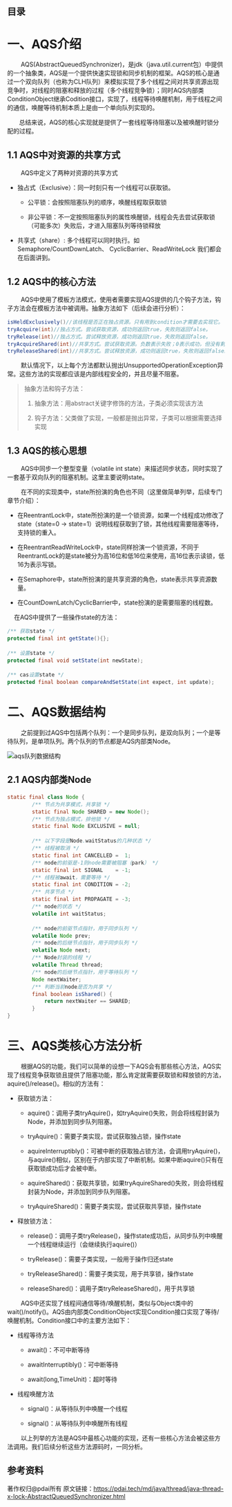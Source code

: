 ## 目录

# 一、AQS介绍

        AQS(AbstractQueuedSynchronizer)，是jdk（java.util.current包）中提供的一个抽象类，AQS是一个提供快速实现锁和同步机制的框架。AQS的核心是通过一个双向队列（也称为CLH队列）来模拟实现了多个线程之间对共享资源出现竞争时，对线程的阻塞和释放的过程（多个线程竞争锁）；同时AQS内部类ConditionObject继承Codition接口，实现了，线程等待唤醒机制，用于线程之间的通信，唤醒等待机制本质上是由一个单向队列实现的。

       总结来说，AQS的核心实现就是提供了一套线程等待阻塞以及被唤醒时锁分配的过程。

## 1.1 AQS中对资源的共享方式

        AQS中定义了两种对资源的共享方式

- 独占式（Exclusive）：同一时刻只有一个线程可以获取锁。
  
  - 公平锁：会按照阻塞队列的顺序，唤醒线程取获取锁
  
  - 非公平锁：不一定按照阻塞队列的属性唤醒锁，线程会先去尝试获取锁（可能多次）失败后，才进入阻塞队列等待锁释放

- 共享式（share）: 多个线程可以同时执行。如Semaphore/CountDownLatch、 CyclicBarrier、ReadWriteLock 我们都会在后面讲到。

## 1.2 AQS中的核心方法

        AQS中使用了模板方法模式，使用者需要实现AQS提供的几个钩子方法，钩子方法会在模板方法中被调用。抽象方法如下（后续会进行分析）：

```java
isHeldExclusively()//该线程是否正在独占资源。只有用到condition才需要去实现它。
tryAcquire(int)//独占方式。尝试获取资源，成功则返回true，失败则返回false。
tryRelease(int)//独占方式。尝试释放资源，成功则返回true，失败则返回false。
tryAcquireShared(int)//共享方式。尝试获取资源。负数表示失败；0表示成功，但没有剩余可用资源；正数表示成功，且有剩余资源。
tryReleaseShared(int)//共享方式。尝试释放资源，成功则返回true，失败则返回false。
```

        默认情况下，以上每个方法都默认抛出UnsupportedOperationException异常。这些方法的实现都应该是内部线程安全的，并且尽量不阻塞。

> 抽象方法和钩子方法：
> 
> 1. 抽象方法：用abstract关键字修饰的方法，子类必须实现该方法
> 
> 2. 钩子方法：父类做了实现，一般都是抛出异常，子类可以根据需要选择实现

## 1.3 AQS的核心思想

        AQS中同步一个整型变量（volatile int state）来描述同步状态，同时实现了一套基于双向队列的阻塞机制。这里主要说明state。

        在不同的实现类中，state所扮演的角色也不同（这里做简单列举，后续专门章节介绍）：

- 在ReentrantLock中，state所扮演的是一个锁资源，如果一个线程成功修改了state（state=0 -> state=1）说明线程获取到了锁，其他线程需要阻塞等待，支持锁的重入。

- 在ReentrantReadWriteLock中，state同样扮演一个锁资源，不同于ReentrantLock的是state被分为高16位和低16位来使用，高16位表示读锁，低16为表示写锁。

- 在Semaphore中，state所扮演的是共享资源的角色，state表示共享资源数量。

- 在CountDownLatch/CyclicBarrier中，state扮演的是需要阻塞的线程数。

    在AQS中提供了一些操作state的方法：

```java
/** 获取state */
protected final int getState(){};

/** 设置state */
protected final void setState(int newState);

/** cas设置state */
protected final boolean compareAndSetState(int expect, int update);
```

# 二、AQS数据结构

        之前提到过AQS中包括两个队列：一个是同步队列，是双向队列；一个是等待队列，是单项队列。两个队列的节点都是AQS内部类Node。

![aqs队列数据结构](..\..\picture\jdk\sync&conditionqueued.png)



## 2.1 AQS内部类Node

```java
static final class Node {
        /** 节点为共享模式，共享锁 */
        static final Node SHARED = new Node();
        /** 节点为独占模式，排他锁 */
        static final Node EXCLUSIVE = null;

        /** 以下字段是Node.waitStatus的几种状态 */
        /** 线程被取消 */
        static final int CANCELLED =  1;
        /** node的前驱是-1则node需要被阻塞（park） */
        static final int SIGNAL    = -1;
        /** 线程被await，需要等待 */
        static final int CONDITION = -2;
        /** 共享节点 */
        static final int PROPAGATE = -3;
        /** node的状态 */
        volatile int waitStatus;
        
        /** node的前驱节点指针，用于同步队列 */
        volatile Node prev;
        /** node的后继节点指针，用于同步队列 */
        volatile Node next;
        /** Node封装的线程 */
        volatile Thread thread;
        /** node的后继节点指针，用于等待队列 */
        Node nextWaiter; 
        /** 判断当前node是否为共享 */
        final boolean isShared() {
            return nextWaiter == SHARED;
        }              
}
```

# 三、AQS类核心方法分析

        根据AQS的功能，我们可以简单的设想一下AQS会有那些核心方法，AQS实现了线程竞争获取锁且提供了阻塞功能，那么肯定就需要获取锁和释放锁的方法，aquire()/release()。相似的方法有：

- 获取锁方法：
  
  - aquire()：调用子类tryAquire()，如tryAquire()失败，则会将线程封装为Node，并添加到同步队列阻塞。
  
  - tryAquire()：需要子类实现，尝试获取独占锁，操作state
  
  - aquireInterruptibly()：可被中断的获取独占锁方法，会调用tryAquire()，与aquire()相似，区别在于内部实现了中断机制。如果中断aquire()只有在获取锁成功后才会被中断。
  
  - aquireShared()：获取共享锁，如果tryAquireShared()失败，则会将线程封装为Node，并添加到同步队列阻塞。
  
  - tryAquireShared()：需要子类实现，尝试获取共享锁，操作state

- 释放锁方法：
  
  - release()：调用子类tryRelease()，操作state成功后，从同步队列中唤醒一个线程继续运行（会继续执行aquire()）
  
  - tryRelease()：需要子类实现，一般用于操作归还state
  
  - tryReleaseShared()：需要子类实现，用于共享锁，操作state
  
  - releaseShared()：调用子类tryReleaseShared()，用于共享锁

        AQS中还实现了线程间通信等待/唤醒机制，类似与Object类中的wait()/notify()。AQS由内部类ConditionObject实现Condition接口实现了等待/唤醒机制。Condition接口中的主要方法如下：

- 线程等待方法
  
  - await()：不可中断等待
  
  - awaitInterruptibly()：可中断等待
  
  - await(long,TimeUnit)：超时等待

- 线程唤醒方法
  
  - signal()：从等待队列中唤醒一个线程
  
  - signal()：从等待队列中唤醒所有线程

        以上列举的方法是AQS中最核心功能的实现，还有一些核心方法会被这些方法调用。我们后续分析这些方法源码时，一同分析。



## 参考资料

著作权归@pdai所有
原文链接：https://pdai.tech/md/java/thread/java-thread-x-lock-AbstractQueuedSynchronizer.html
